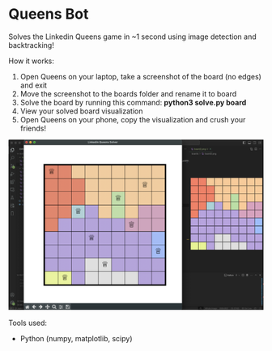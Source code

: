 # Queens Bot

Solves the Linkedin Queens game in ~1 second using image detection and backtracking!

How it works:
 1. Open Queens on your laptop, take a screenshot of the board (no edges) and exit
 2. Move the screenshot to the boards folder and rename it to board
 3. Solve the board by running this command: <strong>python3 solve.py board</strong>
 4. View your solved board visualization
 5. Open Queens on your phone, copy the visualization and crush your friends!

<img src="example.png" style="width: 600px" />

Tools used:
 - Python (numpy, matplotlib, scipy)
